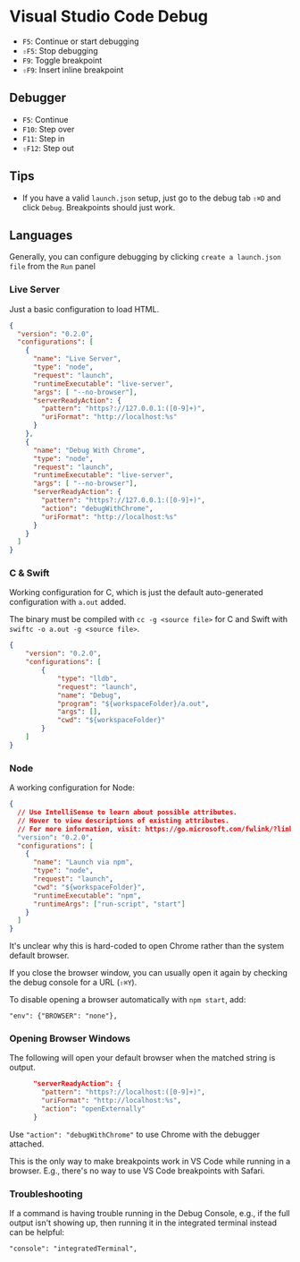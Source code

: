 # Visual Studio Code Debug

- `F5`: Continue or start debugging
- `⇧F5`: Stop debugging
- `F9`: Toggle breakpoint
- `⇧F9`: Insert inline breakpoint

## Debugger

- `F5`: Continue
- `F10`: Step over
- `F11`: Step in
- `⇧F12`: Step out

## Tips

- If you have a valid `launch.json` setup, just go to the debug tab `⇧⌘D` and click `Debug`. Breakpoints should just work.

## Languages

Generally, you can configure debugging by clicking `create a launch.json file` from the `Run` panel

### Live Server

Just a basic configuration to load HTML.

``` json
{
  "version": "0.2.0",
  "configurations": [
    {
      "name": "Live Server",
      "type": "node",
      "request": "launch",
      "runtimeExecutable": "live-server",
      "args": [ "--no-browser"],
      "serverReadyAction": {
        "pattern": "https?://127.0.0.1:([0-9]+)",
        "uriFormat": "http://localhost:%s"
      }
    },
    {
      "name": "Debug With Chrome",
      "type": "node",
      "request": "launch",
      "runtimeExecutable": "live-server",
      "args": [ "--no-browser"],
      "serverReadyAction": {
        "pattern": "https?://127.0.0.1:([0-9]+)",
        "action": "debugWithChrome",
        "uriFormat": "http://localhost:%s"
      }
    }
  ]
}
```
### C & Swift

Working configuration for C, which is just the default auto-generated configuration with `a.out` added.

The binary must be compiled with `cc -g <source file>` for C and Swift with `swiftc -o a.out -g <source file>`.

``` json
{
    "version": "0.2.0",
    "configurations": [
        {
            "type": "lldb",
            "request": "launch",
            "name": "Debug",
            "program": "${workspaceFolder}/a.out",
            "args": [],
            "cwd": "${workspaceFolder}"
        }
    ]
}
```

### Node

A working configuration for Node:

``` json
{
  // Use IntelliSense to learn about possible attributes.
  // Hover to view descriptions of existing attributes.
  // For more information, visit: https://go.microsoft.com/fwlink/?linkid=830387
  "version": "0.2.0",
  "configurations": [
    {
      "name": "Launch via npm",
      "type": "node",
      "request": "launch",
      "cwd": "${workspaceFolder}",
      "runtimeExecutable": "npm",
      "runtimeArgs": ["run-script", "start"]
    }
  ]
}
```

It's unclear why this is hard-coded to open Chrome rather than the system default browser.

If you close the browser window, you can usually open it again by checking the debug console for a URL (`⇧⌘Y`).

To disable opening a browser automatically with `npm start`, add:

    "env": {"BROWSER": "none"},

### Opening Browser Windows

The following will open your default browser when the matched string is output.

``` json
      "serverReadyAction": {
        "pattern": "https?://localhost:([0-9]+)",
        "uriFormat": "http://localhost:%s",
        "action": "openExternally"
      }
```

Use `"action": "debugWithChrome"` to use Chrome with the debugger attached.

This is the only way to make breakpoints work in VS Code while running in a browser. E.g., there's no way to use VS Code breakpoints with Safari.

### Troubleshooting

If a command is having trouble running in the Debug Console, e.g., if the full output isn't showing up, then running it in the integrated terminal instead can be helpful:

    "console": "integratedTerminal",
